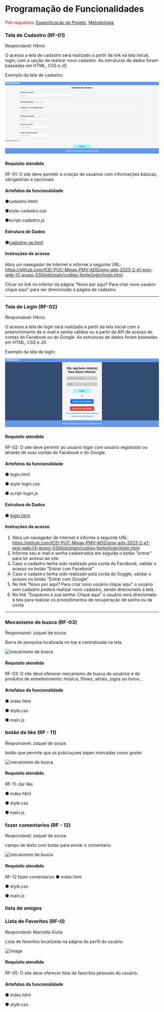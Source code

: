 # Programação de Funcionalidades

<span style="color:red">Pré-requisitos: <a href="https://github.com/ICEI-PUC-Minas-PMV-ADS/pmv-ads-2023-2-e1-proj-web-t3-grupo-03/blob/main/documentos/02-Especifica%C3%A7%C3%A3o%20do%20Projeto.md"> Especificação do Projeto</a></span>, <a href="https://github.com/ICEI-PUC-Minas-PMV-ADS/pmv-ads-2023-2-e1-proj-web-t3-grupo-03/blob/main/documentos/03-Metodologia.md"> Metodologia</a>


### Tela de Cadastro (RF-01)

Responsável: Hênio 

O acesso a tela de cadastro será realizado a partir de link na tela inicial, login, com a opção de realizar novo cadastro. As estruturas de dados foram baseadas em HTML, CSS e JS.

Exemplo da tela de cadastro: 


![Untitled Diagram-Page-1 drawio](https://github.com/heniofontes/wireframesHenio/blob/main/telaCadastroHTML.png)



#### Requisito atendido

RF-01: O site deve permitir a criação de usuários com informações básicas, obrigatórias e opcionais.


#### Artefatos da funcionalidade

●cadastro.htmll

●style-cadastro.css

●script-cadastro.js




#### Estrutura de Dados

●[cadastre-se.html](https://github.com/ICEI-PUC-Minas-PMV-ADS/pmv-ads-2023-2-e1-proj-web-t3-grupo-03/blob/main/codigo-fonte/cadastro/cadastro.html)


#### Instruções de acesso

Abra um navegador de Internet e informe a seguinte URL: https://github.com/ICEI-PUC-Minas-PMV-ADS/pmv-ads-2023-2-e1-proj-web-t3-grupo-03/blob/main/codigo-fonte/login/login.html

Clicar  no link no inferior da página "Novo por aqui? Para criar novo usuário clique aqui" para ser direcionado à página de cadastro. 

<hr>

### Tela de Login (RF-02)

Responsável: Hênio 

O acesso a tela de login será realizado a partir da tela inicial com o preenchimento de e-mail e senha válidos ou a partir da API de acesso de contas do Facebook ou do Google.  As estruturas de dados foram baseadas em HTML, CSS e JS.

Exemplo da tela de login: 


![pagina-login](https://github.com/heniofontes/wireframesHenio/blob/main/telaLogin.png)


#### Requisito atendido

RF-02: O site deve permitir ao usuário logar com usuário registrado ou através de suas contas do Facebook e do Google.

#### Artefatos da funcionalidade

●	login.html 

●	style-login.css

●	script-login.js



#### Estrutura de Dados

●	[login.html](https://github.com/ICEI-PUC-Minas-PMV-ADS/pmv-ads-2023-2-e1-proj-web-t3-grupo-03/blob/main/codigo-fonte/login/login.html)



#### Instruções de acesso
1.	Abra um navegador de Internet e informe a seguinte URL: https://github.com/ICEI-PUC-Minas-PMV-ADS/pmv-ads-2023-2-e1-proj-web-t3-grupo-03/blob/main/codigo-fonte/login/login.html
2.	Informe seu e-mail e senha cadastrados em seguida o botão "entrar" para ter acesso ao site. 
3.	Caso o cadastro tenha sido realizado pela conta do Facebook, validar o acesso no botão "Entrar com Facebook"
4.  Caso o cadastro tenha sido realizado pela conta do Goggle, validar o acesso no botão "Entrar com Google" 
5.  No link "Novo por aqui? Para criar novo usuário clique aqui" o usuário sem cadastro poderá realizar novo cadastro, sendo direcionado à tela.
6.  No link "Esqueceu a sua senha: Clique aqui" o usuário será direcionado à tela para realizar os procedimentos de recuperação de senha ou da conta


<hr>


### Mecanismo de busca (RF-03)

Responsável: zaquel de souza 

Barra de pesquisa localizada no top e centralizada na tela.


![mecanismo de busca](https://i.imgur.com/PYT6dEy.png)


#### Requisito atendido

RF-03: O site deve oferecer mecanismo de busca de usuários e de produtos de entretenimento: música, filmes, séries, jogos ou livros...

#### Artefatos da funcionalidade

●	index.html 

●	style.css

●	main.js

### botão de like (RF - 11)
Responsável: zaquel de souza 

botão que permite que as pubicaçoes sejam marcadas como gostei

![mecanismo de busca](https://i.imgur.com/XqPMKrS.png)

#### Requisito atendido
RF-11: dar like

●	index.html 

●	style.css

●	main.js

### fazer comentarios (RF - 12)
Responsável: zaquel de souza 

campo de texto com botao para enviar o comentario

![mecanismo de busca](https://i.imgur.com/1TbQx2E.png)

#### Requisito atendido
RF-12	fazer comentarios
●	index.html 

●	style.css

●	main.js

### lista de amigos

### Lista de Favoritos (RF-0)

Responsável: Marcella Giulia

Lista de favoritos localizada na página de perfil do usuário.

![image](https://github.com/ICEI-PUC-Minas-PMV-ADS/pmv-ads-2023-2-e1-proj-web-t3-grupo-03/assets/144858258/360432e0-79a2-481c-8d0d-d4380e7b7852)


#### Requisito atendido

RF-05: O site deve oferecer lista de favoritos pessoais do usuário.

#### Artefatos da funcionalidade

●	index.html 

●	style.css
